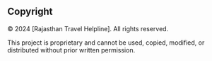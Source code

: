 ## Copyright

© 2024 [Rajasthan Travel Helpline]. All rights reserved.

This project is proprietary and cannot be used, copied, modified, or distributed without prior written permission.
